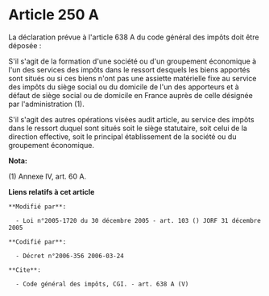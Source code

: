 # Article 250 A

La déclaration prévue à l'article 638 A du code général des impôts doit être déposée : 

S'il s'agit de la formation d'une société ou d'un groupement économique à l'un des services des impôts dans le ressort
desquels les biens apportés sont situés ou si ces biens n'ont pas une assiette matérielle fixe au service des impôts du siège
social ou du domicile de l'un des apporteurs et à défaut de siège social ou de domicile en France auprès de celle désignée
par l'administration (1). 

S'il s'agit des autres opérations visées audit article, au service des impôts dans le ressort duquel sont situés soit le
siège statutaire, soit celui de la direction effective, soit le principal établissement de la société ou du groupement
économique.

**Nota:**

(1) Annexe IV, art. 60 A.

**Liens relatifs à cet article**

	**Modifié par**:

	  - Loi n°2005-1720 du 30 décembre 2005 - art. 103 () JORF 31 décembre 2005

	**Codifié par**:

	  - Décret n°2006-356 2006-03-24

	**Cite**:

	  - Code général des impôts, CGI. - art. 638 A (V)
